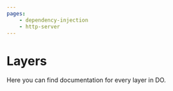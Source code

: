 ```yaml
---
pages:
    - dependency-injection
    - http-server
---
```


# Layers

Here you can find documentation for every layer in DO.
